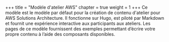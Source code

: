+++
title = "Modèle d'atelier AWS"
chapter = true
weight = 1
+++
Ce modèle est le modèle par défaut pour la création de contenu d'atelier pour AWS Solutions Architecture. Il fonctionne sur Hugo, est piloté par Markdown et fournit une expérience interactive aux participants aux ateliers. Les pages de ce modèle fournissent des exemples permettant d’écrire votre propre contenu à l’aide des composants disponibles.
